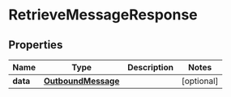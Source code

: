 # RetrieveMessageResponse

## Properties
Name | Type | Description | Notes
------------ | ------------- | ------------- | -------------
**data** | [**OutboundMessage**](OutboundMessage.md) |  |  [optional]
